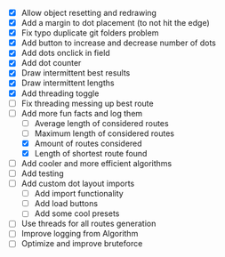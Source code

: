 - [x] Allow object resetting and redrawing
- [x] Add a margin to dot placement (to not hit the edge)
- [x] Fix typo duplicate git folders problem
- [x] Add button to increase and decrease number of dots
- [x] Add dots onclick in field
- [x] Add dot counter
- [x] Draw intermittent best results
- [x] Draw intermittent lengths
- [x] Add threading toggle
- [ ] Fix threading messing up best route
- [ ] Add more fun facts and log them
    - [ ] Average length of considered routes
    - [ ] Maximum length of considered routes
    - [x] Amount of routes considered
    - [x] Length of shortest route found
- [ ] Add cooler and more efficient algorithms
- [ ] Add testing
- [ ] Add custom dot layout imports
    - [ ] Add import functionality
    - [ ] Add load buttons
    - [ ] Add some cool presets
- [ ] Use threads for all routes generation
- [ ] Improve logging from Algorithm
- [ ] Optimize and improve bruteforce
